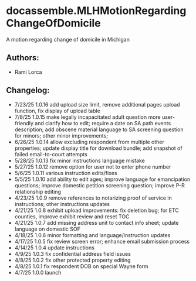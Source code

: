 # docassemble.MLHMotionRegardingChangeOfDomicile

A motion regarding change of domicile in Michigan

## Authors:

* Rami Lorca

## Changelog:
* 7/23/25  1.0.16 add upload size limit, remove additional pages upload function, fix display of upload table
* 7/8/25   1.0.15 make legally incapacitated adult question more user-friendly and clarify how to edit; require a date on SA path events description; add obscene material language to SA screening question for minors; other minor improvements;
* 6/26/25  1.0.14 allow excluding respondent from multiple other properties; update display title for download bundle; add snapshot of failed email-to-court attempts
* 5/28/25  1.0.13 fix minor instructions language mistake
* 5/27/25  1.0.12 remove option for user not to enter phone number
* 5/6/25   1.0.11 various instruction edits/fixes
* 5/5/25   1.0.10 add ability to edit ages; improve language for emancipation questions; improve domestic petition screening question; improve P-R relationship editing
* 4/23/25  1.0.9 remove references to notarizing proof of service in instructions; other instructions updates
* 4/21/25  1.0.8 exhibit upload improvements: fix deletion bug; for ETC counties, improve exhibit review and reset TOC
* 4/21/25  1.0.7 add missing address unit to contact info sheet; update language on domestic SOF
* 4/18/25  1.0.6 minor formatting and language/instruction updates
* 4/17/25  1.0.5 fix review screen error; enhance email submission process
* 4/14/25  1.0.4 update instructions
* 4/9/25   1.0.3 fix confidential address field issues
* 4/8/25   1.0.2 fix other protected property editing
* 4/8/25   1.0.1 fix respondent DOB on special Wayne form
* 4/7/25   1.0.0 launch